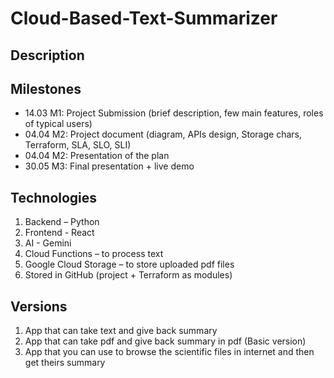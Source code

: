 # Cloud-Based-Text-Summarizer

## Description 

## Milestones
* 14.03 M1: Project Submission (brief description, few main features, roles of typical users)
* 04.04 M2: Project document (diagram, APIs design, Storage chars, Terraform, SLA, SLO, SLI)
* 04.04 M2: Presentation of the plan
* 30.05 M3: Final presentation + live demo

## Technologies
1. Backend – Python
2. Frontend - React
3. AI - Gemini
4. Cloud Functions – to process text
5. Google Cloud Storage – to store uploaded pdf files
6. Stored in GitHub (project + Terraform as modules)

## Versions
1. App that can take text and give back summary 
2. App that can take pdf and give back summary in pdf (Basic version)
3. App that you can use to browse the scientific files in internet and then get theirs summary
